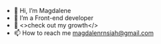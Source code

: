 - 👋 Hi, I’m Magdalene
- 👀 I’m a Front-end developer
- 🌱 <>check out my growth</>
- 📫 How to reach me magdalenrnsiah@gmail.com

<!---
Maggie24-tech/Maggie24-tech is a ✨ special ✨ repository because its `README.md` (this file) appears on your GitHub profile.
You can click the Preview link to take a look at your changes.
--->
